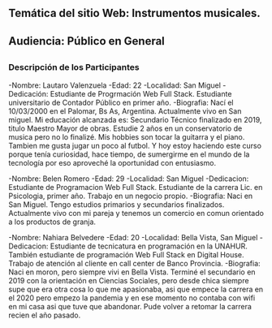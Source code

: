 ## Temática del sitio Web: Instrumentos musicales. 
## Audiencia: Público en General
## 
<!-- ¿Cómo ajustaremos nuestra oferta a ese público? -->

### Descripción de los Participantes 

-Nombre: Lautaro Valenzuela
-Edad: 22
-Localidad: San Miguel
-Dedicación: Estudiante de Progrmación Web Full Stack. Estudiante universitario de Contador Público en primer año.
-Biografia: Nací el 10/03/2000 en el Palomar, Bs As, Argentina. Actualmente vivo en San miguel. Mi educación alcanzada es: Secundario Técnico finalizado en 2019, titulo Maestro Mayor de obras. Estudie 2 años en un conservatorio de musica pero no lo finalizé. Mis hobbies son tocar la guitarra y el piano. Tambien me gusta jugar un poco al futbol.
Y hoy estoy haciendo este curso porque tenía curiosidad, hace tiempo, de sumergirme en el mundo de la tecnología por eso aproveché la oportunidad con entusiasmo.

-Nombre: Belen Romero
-Edad: 29
-Localidad: San Miguel
-Dedicacion: Estudiante de Programacion Web Full Stack. Estudiante de la carrera Lic. en Psicologia, primer año. Trabajo en un negocio propio.
-Biografia: Naci en San Miguel. Tengo estudios primarios y secundarios finalizados. Actualmente vivo con mi pareja y tenemos un comercio en comun orientado a los productos de granja. 

-Nombre: Nahiara Belvedere
-Edad: 20
-Localidad: Bella Vista, San Miguel
-Dedicacion: Estudiante de tecnicatura en programación en la UNAHUR. También estudiante de programación Web Full Stack en Digital House. Trabajo de atención al cliente en call center de Banco Provincia.
-Biografia: Naci en moron, pero siempre vivi en Bella Vista. Terminé el secundario en 2019 con la orientación en Ciencias Sociales, pero desde chica siempre supe que era otra cosa lo que me apasionaba, asi que empece la carrera en el 2020 pero empezo la pandemia y en ese momento no contaba con wifi en mi casa asi que tuve que abandonar. Pude volver a retomar la carrera recien el año pasado. 














